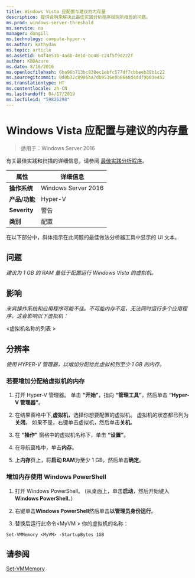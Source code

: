 ```yaml
---
title: Windows Vista 应配置与建议的内存量
description: 提供说明来解决此最佳实践分析程序规则所报告的问题。
ms.prod: windows-server-threshold
ms.service: na
manager: dongill
ms.technology: compute-hyper-v
ms.author: kathydav
ms.topic: article
ms.assetid: 64f4e53b-4adb-4e1d-bc48-c24f5f9d222f
author: KBDAzure
ms.date: 8/16/2016
ms.openlocfilehash: 6ba96b713bc838ec1ebfc577df7cbbeeb39b1c22
ms.sourcegitcommit: 0d0b32c8986ba7db9536e0b8648d4ddf9b03e452
ms.translationtype: HT
ms.contentlocale: zh-CN
ms.lasthandoff: 04/17/2019
ms.locfileid: "59826298"
---
```

# <a name="windows-vista-should-be-configured-with-the-recommended-amount-of-memory"></a>Windows Vista 应配置与建议的内存量

>适用于：Windows Server 2016

有关最佳实践和扫描的详细信息，请参阅 [最佳实践分析程序](https://go.microsoft.com/fwlink/?LinkId=122786)。  
  
|属性|详细信息|  
|-|-|  
|**操作系统**|Windows Server 2016|  
|**产品/功能**|Hyper-V|  
|**Severity**|警告|  
|**类别**|配置|  
  
在以下部分中，斜体指示在此问题的最佳做法分析器工具中显示的 UI 文本。  
  
## <a name="issue"></a>问题  
  
*建议为 1 GB 的 RAM 量低于配置运行 Windows Vista 的虚拟机。*  
  
## <a name="impact"></a>影响  
  
*来宾操作系统和应用程序可能不佳。不可能内存不足，无法同时运行多个应用程序。这会影响以下虚拟机：*  
  
\<虚拟机名称的列表 >  
  
## <a name="resolution"></a>分辨率  
  
*使用 HYPER-V 管理器，以增加分配给此虚拟机到至少 1 GB 的内存。*  
  
### <a name="to-increase-the-memory-allocated-to-a-virtual-machine"></a>若要增加分配给虚拟机的内存  
  
1.  打开 Hyper-V 管理器。 单击 **“开始”**，指向 **“管理工具”**，然后单击 **“Hyper-V 管理器”**。  
  
2.  在结果窗格中下,**虚拟机**，选择你想要配置的虚拟机。 虚拟机的状态都已列为**关闭**。 如果不是，右键单击虚拟机，然后单击**关机**。  
  
3.  在 **“操作”** 窗格中的虚拟机名称下，单击 **“设置”**。  
  
4.  在导航窗格中，单击**内存**。  
  
5.  上**内存**页上，将**启动 RAM**为至少 1 GB，然后单击**确定**。  
  
### <a name="increase-the-memory-using-windows-powershell"></a>增加内存使用 Windows PowerShell  
  
1.  打开 Windows PowerShell。 (从桌面上，单击**启动**，然后开始键入**Windows PowerShell**。)  
  
2.  右键单击**Windows PowerShell**然后单击**以管理员身份运行**。  
  
3.  替换后运行此命令\<MyVM > 你的虚拟机的名称：  
  
```  
Set-VMMemory <MyVM> -StartupBytes 1GB  
```  
  
## <a name="see-also"></a>请参阅  
[Set-VMMemory](https://technet.microsoft.com/library/hh848572.aspx)  
  


